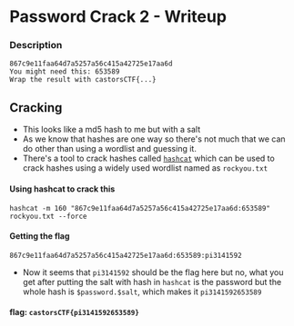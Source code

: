 # Password Crack 2 - Writeup
### Description
```
867c9e11faa64d7a5257a56c415a42725e17aa6d
You might need this: 653589
Wrap the result with castorsCTF{...}
```

## Cracking

- This looks like a md5 hash to me but with a salt
- As we know that hashes are one way so there's not much that we can do other than using a wordlist and guessing it.
- There's a tool to crack hashes called [`hashcat`](https://hashcat.net/hashcat/) which can be used to crack hashes using a widely used wordlist named as `rockyou.txt`

#### Using hashcat to crack this

```
hashcat -m 160 "867c9e11faa64d7a5257a56c415a42725e17aa6d:653589" rockyou.txt --force
```

#### Getting the flag
```
867c9e11faa64d7a5257a56c415a42725e17aa6d:653589:pi3141592
```

- Now it seems that `pi3141592` should be the flag here but no, what you get after putting the salt with hash in `hashcat` is the password but the whole hash is `$password.$salt`, which makes it `pi3141592653589`
#### flag: `castorsCTF{pi3141592653589}`


